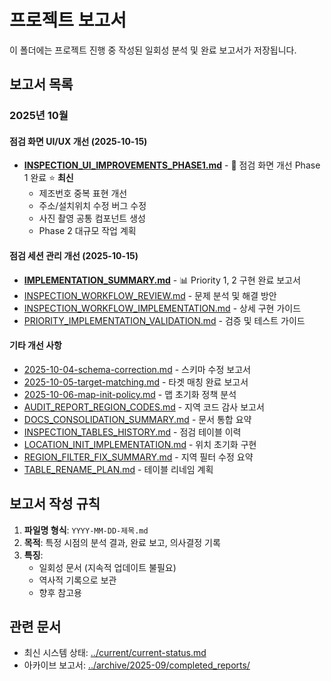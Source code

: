 # 프로젝트 보고서

이 폴더에는 프로젝트 진행 중 작성된 일회성 분석 및 완료 보고서가 저장됩니다.

## 보고서 목록

### 2025년 10월

#### 점검 화면 UI/UX 개선 (2025-10-15)
- **[INSPECTION_UI_IMPROVEMENTS_PHASE1.md](INSPECTION_UI_IMPROVEMENTS_PHASE1.md)** - 🎨 점검 화면 개선 Phase 1 완료 ⭐ **최신**
  - 제조번호 중복 표현 개선
  - 주소/설치위치 수정 버그 수정
  - 사진 촬영 공통 컴포넌트 생성
  - Phase 2 대규모 작업 계획

#### 점검 세션 관리 개선 (2025-10-15)
- **[IMPLEMENTATION_SUMMARY.md](IMPLEMENTATION_SUMMARY.md)** - 📊 Priority 1, 2 구현 완료 보고서
- [INSPECTION_WORKFLOW_REVIEW.md](INSPECTION_WORKFLOW_REVIEW.md) - 문제 분석 및 해결 방안
- [INSPECTION_WORKFLOW_IMPLEMENTATION.md](INSPECTION_WORKFLOW_IMPLEMENTATION.md) - 상세 구현 가이드
- [PRIORITY_IMPLEMENTATION_VALIDATION.md](PRIORITY_IMPLEMENTATION_VALIDATION.md) - 검증 및 테스트 가이드

#### 기타 개선 사항
- [2025-10-04-schema-correction.md](2025-10-04-schema-correction.md) - 스키마 수정 보고서
- [2025-10-05-target-matching.md](2025-10-05-target-matching.md) - 타겟 매칭 완료 보고서
- [2025-10-06-map-init-policy.md](2025-10-06-map-init-policy.md) - 맵 초기화 정책 분석
- [AUDIT_REPORT_REGION_CODES.md](AUDIT_REPORT_REGION_CODES.md) - 지역 코드 감사 보고서
- [DOCS_CONSOLIDATION_SUMMARY.md](DOCS_CONSOLIDATION_SUMMARY.md) - 문서 통합 요약
- [INSPECTION_TABLES_HISTORY.md](INSPECTION_TABLES_HISTORY.md) - 점검 테이블 이력
- [LOCATION_INIT_IMPLEMENTATION.md](LOCATION_INIT_IMPLEMENTATION.md) - 위치 초기화 구현
- [REGION_FILTER_FIX_SUMMARY.md](REGION_FILTER_FIX_SUMMARY.md) - 지역 필터 수정 요약
- [TABLE_RENAME_PLAN.md](TABLE_RENAME_PLAN.md) - 테이블 리네임 계획

## 보고서 작성 규칙

1. **파일명 형식**: `YYYY-MM-DD-제목.md`
2. **목적**: 특정 시점의 분석 결과, 완료 보고, 의사결정 기록
3. **특징**:
   - 일회성 문서 (지속적 업데이트 불필요)
   - 역사적 기록으로 보관
   - 향후 참고용

## 관련 문서

- 최신 시스템 상태: [../current/current-status.md](../current/current-status.md)
- 아카이브 보고서: [../archive/2025-09/completed_reports/](../archive/2025-09/completed_reports/)
